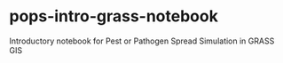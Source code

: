 # pops-intro-grass-notebook
Introductory notebook for Pest or Pathogen Spread Simulation in GRASS GIS
